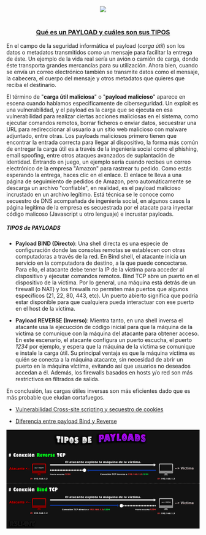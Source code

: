 <p align="center">
  <a href="https://github.com/DenverCoder1/readme-typing-svg"><img src="https://readme-typing-svg.herokuapp.com?font=Fira+Code&size=19&pause=1000&color=D1F700&width=489&lines=Incrustar+Payload+.EXE+a+un+archivo+.PDF"></a>
</p>

<h1 align="center"></h1>

<h3 align="center"><ins>Qué es un PAYLOAD y cuáles son sus TIPOS</ins></h3>

En el campo de la seguridad informática el payload (*carga útil*) son los datos o metadatos transmitidos como un mensaje para facilitar la entrega de éste. Un ejemplo de la vida real sería un avión o camión de carga, donde éste transporta grandes mercancías para su utilización. Ahora bien, cuando se envía un correo electrónico también se transmite datos como el mensaje, la cabecera, el cuerpo del mensaje y otros metadatos que quieres que reciba el destinario.

El término de "**carga útil maliciosa**" o "**payload malicioso**" aparece en escena cuando hablamos especificamente de ciberseguridad. Un exploit es una vulnerabilidad, y el payload es la carga que se ejecuta en esa vulnerabilidad para realizar ciertas acciones maliciosas en el sistema, como ejecutar comandos remotos, borrar ficheros o enviar datos, secuestrar una URL para redireccionar al usuario a un sitio web malicioso con malware adjuntado, entre otras.  Los payloads maliciosos primero tienen que encontrar la entrada correcta para llegar al dispositivo, la forma más común de entregar la carga útil es a través de la ingeniería social como el phishing, email spoofing, entre otros ataques avanzados de suplantación de identidad. Entrando en juego, un ejemplo sería cuando recibes un correo electrónico de la empresa "Amazon" para rastrear tu pedido. Como estás esperando la entrega, haces clic en el enlace. El enlace te lleva a una página de seguimiento de pedidos de Amazon, pero automáticamente se descarga un archivo "confiable", en realidad, es el payload malicioso incrustado en un archivo legítimo. Está técnica se le conoce como secuestro de DNS acompañada de ingeniería social, en algunos casos la página legítima de la empresa es secuestrada por el atacate para inyectar código malicoso (Javascript u otro lenguaje) e incrustar payloads.

##### TIPOS de PAYLOADS

- **Payload BIND (Directo)**: Una shell directa es una especie de configuración donde las consolas remotas se establecen con otras computadoras a través de la red. En Bind shell, el atacante inicia un servicio en la computadora de destino, a la que puede concectarse. Para ello, el atacante debe tener la IP de la víctima para acceder al dispositivo y ejecutar comandos remotos. Bind TCP abre un puerto en el dispositivo de la víctima. Por lo general, una máquina está detrás de un firewall (o NAT) y los firewalls no permiten más puertos que algunos específicos (21, 22, 80, 443, etc). Un puerto abierto significa que podría estar disponible para que cualquiera pueda interactuar con ese puerto en el host de la víctima.

- **Payload REVERSE (Inverso)**: Mientra tanto, en una shell inversa el atacante usa la ejecucción de código inicial para que la máquina de la víctima se comunique con la máquina del atacante para obtener acceso. En este escenario, el atacante configura un puerto escucha, el puerto _1234_ por ejemplo, y espera que la máquina de la víctima se comunique e instale la carga útil. Su principal ventaja es que la máquina víctima es quién se conecta a la máquina atacante, sin necesidad de abrir un puerto en la máquina víctima, evitando así que usuarios no deseados accedan a él. Además, los firewalls basados en hosts y/o red son más restrictivos en filtrados de salida. 

En conclusión, las cargas útiles inversas son más eficientes dado que es más probable que eludan cortafuegos.

- <a href="https://github.com/R3LI4NT/articulos/blob/main/Pentesting/WEB/ataqueXSS.md">Vulnerabilidad Cross-site scripting y secuestro de cookies</a>

- <a href="https://www.geeksforgeeks.org/difference-between-bind-shell-and-reverse-shell/">Diferencia entre payload Bind y Reverse</a>

<p align="center">
  <img src="https://github.com/R3LI4NT/articulos/blob/main/Pentesting/O.S/img/tiposPayloads.png">
</p>
